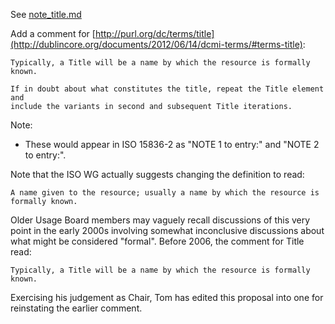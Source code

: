 See [note_title.md](../blob/master/proposals/2018_iso-related/note_title.md)

Add a comment for [http://purl.org/dc/terms/title](http://dublincore.org/documents/2012/06/14/dcmi-terms/#terms-title):

    Typically, a Title will be a name by which the resource is formally known.

    If in doubt about what constitutes the title, repeat the Title element and
    include the variants in second and subsequent Title iterations.

Note:
* These would appear in ISO 15836-2 as "NOTE 1 to entry:" and "NOTE 2 to entry:".

Note that the ISO WG actually suggests changing the definition to read:

    A name given to the resource; usually a name by which the resource is
    formally known. 

Older Usage Board members may vaguely recall discussions of this very point in
the early 2000s involving somewhat inconclusive discussions about what might be
considered "formal".  Before 2006, the comment for Title read:

    Typically, a Title will be a name by which the resource is formally known.

Exercising his judgement as Chair, Tom has edited this proposal into one for
reinstating the earlier comment.


